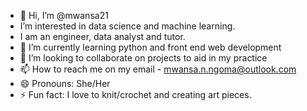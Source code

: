 - 👋 Hi, I’m @mwansa21
- I’m interested in data science and machine learning.
- I am an engineer, data analyst and tutor.
- 🌱 I’m currently learning python and front end web development
- 💞️ I’m looking to collaborate on projects to aid in my practice
- 📫 How to reach me on my email - mwansa.n.ngoma@outlook.com
- 😄 Pronouns: She/Her
- ⚡ Fun fact: I love to knit/crochet and creating art pieces.

<!---
mwansa21/mwansa21 is a ✨ special ✨ repository because its `README.md` (this file) appears on your GitHub profile.
You can click the Preview link to take a look at your changes.
--->
